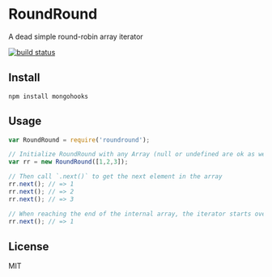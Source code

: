 # RoundRound

A dead simple round-robin array iterator

[![build
status](https://secure.travis-ci.org/watson/roundround.png)](http://travis-ci.org/watson/roundround)

## Install

```
npm install mongohooks
```

## Usage

```javascript
var RoundRound = require('roundround');

// Initialize RoundRound with any Array (null or undefined are ok as well, so no guards necessary)
var rr = new RoundRound([1,2,3]);

// Then call `.next()` to get the next element in the array
rr.next(); // => 1
rr.next(); // => 2
rr.next(); // => 3

// When reaching the end of the internal array, the iterator starts over from the beginning
rr.next(); // => 1
```

## License

MIT
